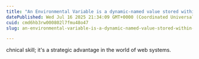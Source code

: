 ```yaml
---
title: "An Environmental Variable is a dynamic-named value stored within the operating system that can be accessed by running processes and programs to co"
datePublished: Wed Jul 16 2025 21:34:09 GMT+0000 (Coordinated Universal Time)
cuid: cmd6hb3rw000802l7fmu48o47
slug: an-environmental-variable-is-a-dynamic-named-value-stored-within-the-operating-system-that-can-be-accessed-by-running-processes-and-programs-to-co

---
```


chnical skill; it's a strategic advantage in the world of web systems.